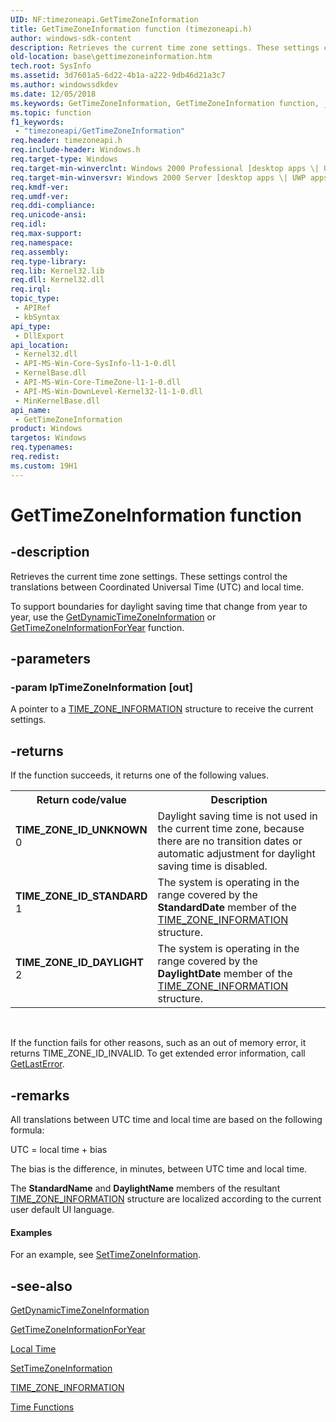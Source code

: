 ```yaml
---
UID: NF:timezoneapi.GetTimeZoneInformation
title: GetTimeZoneInformation function (timezoneapi.h)
author: windows-sdk-content
description: Retrieves the current time zone settings. These settings control the translations between Coordinated Universal Time (UTC) and local time.
old-location: base\gettimezoneinformation.htm
tech.root: SysInfo
ms.assetid: 3d7601a5-6d22-4b1a-a222-9db46d21a3c7
ms.author: windowssdkdev
ms.date: 12/05/2018
ms.keywords: GetTimeZoneInformation, GetTimeZoneInformation function, _win32_gettimezoneinformation, base.gettimezoneinformation, timezoneapi/GetTimeZoneInformation
ms.topic: function
f1_keywords: 
 - "timezoneapi/GetTimeZoneInformation"
req.header: timezoneapi.h
req.include-header: Windows.h
req.target-type: Windows
req.target-min-winverclnt: Windows 2000 Professional [desktop apps \| UWP apps]
req.target-min-winversvr: Windows 2000 Server [desktop apps \| UWP apps]
req.kmdf-ver: 
req.umdf-ver: 
req.ddi-compliance: 
req.unicode-ansi: 
req.idl: 
req.max-support: 
req.namespace: 
req.assembly: 
req.type-library: 
req.lib: Kernel32.lib
req.dll: Kernel32.dll
req.irql: 
topic_type:
 - APIRef
 - kbSyntax
api_type:
 - DllExport
api_location:
 - Kernel32.dll
 - API-MS-Win-Core-SysInfo-l1-1-0.dll
 - KernelBase.dll
 - API-MS-Win-Core-TimeZone-l1-1-0.dll
 - API-MS-Win-DownLevel-Kernel32-l1-1-0.dll
 - MinKernelBase.dll
api_name:
 - GetTimeZoneInformation
product: Windows
targetos: Windows
req.typenames: 
req.redist: 
ms.custom: 19H1
---
```


# GetTimeZoneInformation function


## -description


Retrieves the current time zone settings. These settings control the translations between Coordinated Universal Time (UTC) and local time.

To support boundaries for daylight saving time that change from year to year, use the <a href="https://docs.microsoft.com/windows/desktop/api/timezoneapi/nf-timezoneapi-getdynamictimezoneinformation">GetDynamicTimeZoneInformation</a>  or <a href="https://docs.microsoft.com/windows/desktop/api/timezoneapi/nf-timezoneapi-gettimezoneinformationforyear">GetTimeZoneInformationForYear</a> function.


## -parameters




### -param lpTimeZoneInformation [out]

A pointer to a 
<a href="https://docs.microsoft.com/windows/desktop/api/timezoneapi/ns-timezoneapi-_time_zone_information">TIME_ZONE_INFORMATION</a> structure to receive the current settings.


## -returns



If the function succeeds, it returns one of the following values.

<table>
<tr>
<th>Return code/value</th>
<th>Description</th>
</tr>
<tr>
<td width="40%">
<dl>
<dt><b>TIME_ZONE_ID_UNKNOWN</b></dt>
<dt>0</dt>
</dl>
</td>
<td width="60%">
Daylight saving time is not used in the current time zone, because there are no transition dates or automatic adjustment for daylight saving time is disabled.

</td>
</tr>
<tr>
<td width="40%">
<dl>
<dt><b>TIME_ZONE_ID_STANDARD</b></dt>
<dt>1</dt>
</dl>
</td>
<td width="60%">
The system is operating in the range covered by the <b>StandardDate</b> member of the 
<a href="https://docs.microsoft.com/windows/desktop/api/timezoneapi/ns-timezoneapi-_time_zone_information">TIME_ZONE_INFORMATION</a> structure. 



							

</td>
</tr>
<tr>
<td width="40%">
<dl>
<dt><b>TIME_ZONE_ID_DAYLIGHT</b></dt>
<dt>2</dt>
</dl>
</td>
<td width="60%">
The system is operating in the range covered by the <b>DaylightDate</b> member of the 
<a href="https://docs.microsoft.com/windows/desktop/api/timezoneapi/ns-timezoneapi-_time_zone_information">TIME_ZONE_INFORMATION</a> structure.

</td>
</tr>
</table>
 

If the function fails for other reasons, such as an out of memory error, it returns TIME_ZONE_ID_INVALID. To get extended error information, call 
<a href="https://docs.microsoft.com/windows/desktop/api/errhandlingapi/nf-errhandlingapi-getlasterror">GetLastError</a>.




## -remarks



All translations between UTC time and local time are based on the following formula:

UTC = local time + bias

The bias is the difference, in minutes, between UTC time and local time.

 The <b>StandardName</b> and <b>DaylightName</b> members  of the resultant <a href="https://docs.microsoft.com/windows/desktop/api/timezoneapi/ns-timezoneapi-_time_zone_information">TIME_ZONE_INFORMATION</a>  structure are localized according to the current user default UI language.


#### Examples

For an example, see <a href="https://docs.microsoft.com/windows/desktop/api/timezoneapi/nf-timezoneapi-settimezoneinformation">SetTimeZoneInformation</a>.

<div class="code"></div>



## -see-also




<a href="https://docs.microsoft.com/windows/desktop/api/timezoneapi/nf-timezoneapi-getdynamictimezoneinformation">GetDynamicTimeZoneInformation</a>



<a href="https://docs.microsoft.com/windows/desktop/api/timezoneapi/nf-timezoneapi-gettimezoneinformationforyear">GetTimeZoneInformationForYear</a>



<a href="https://docs.microsoft.com/windows/desktop/SysInfo/local-time">Local Time</a>



<a href="https://docs.microsoft.com/windows/desktop/api/timezoneapi/nf-timezoneapi-settimezoneinformation">SetTimeZoneInformation</a>



<a href="https://docs.microsoft.com/windows/desktop/api/timezoneapi/ns-timezoneapi-_time_zone_information">TIME_ZONE_INFORMATION</a>



<a href="https://docs.microsoft.com/windows/desktop/SysInfo/time-functions">Time Functions</a>
 

 

